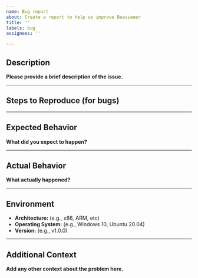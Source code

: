```yaml
---
name: Bug report
about: Create a report to help us improve Beavieeer 
title: ''
labels: bug
assignees: ''

---
```


## Description

**Please provide a brief description of the issue.**

---

## Steps to Reproduce (for bugs)


---

## Expected Behavior

**What did you expect to happen?**

---

## Actual Behavior

**What actually happened?**

---

## Environment

- **Architecture:** (e.g., x86, ARM, etc)
- **Operating System:** (e.g., Windows 10, Ubuntu 20.04)
- **Version:** (e.g., v1.0.0)

---

## Additional Context

**Add any other context about the problem here.**
